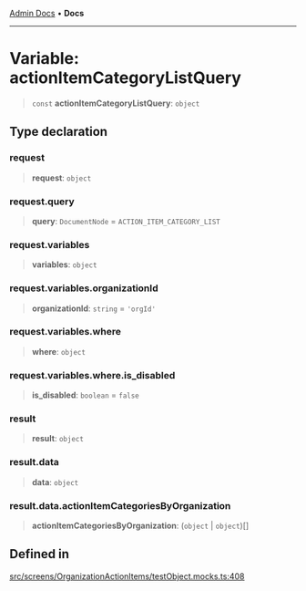 [Admin Docs](/) • **Docs**

***

# Variable: actionItemCategoryListQuery

> `const` **actionItemCategoryListQuery**: `object`

## Type declaration

### request

> **request**: `object`

### request.query

> **query**: `DocumentNode` = `ACTION_ITEM_CATEGORY_LIST`

### request.variables

> **variables**: `object`

### request.variables.organizationId

> **organizationId**: `string` = `'orgId'`

### request.variables.where

> **where**: `object`

### request.variables.where.is\_disabled

> **is\_disabled**: `boolean` = `false`

### result

> **result**: `object`

### result.data

> **data**: `object`

### result.data.actionItemCategoriesByOrganization

> **actionItemCategoriesByOrganization**: (`object` \| `object`)[]

## Defined in

[src/screens/OrganizationActionItems/testObject.mocks.ts:408](https://github.com/PalisadoesFoundation/talawa-admin/blob/main/src/screens/OrganizationActionItems/testObject.mocks.ts#L408)
